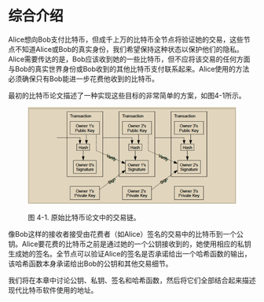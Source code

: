 # 综合介绍

 Alice想向Bob支付比特币，但成千上万的比特币全节点将验证她的交易，这些节点不知道Alice或Bob的真实身份，我们希望保持这种状态以保护他们的隐私。Alice需要传达的是，Bob应该收到她的一些比特币，但不应将该交易的任何方面与Bob的真实世界身份或Bob收到的其他比特币支付联系起来。Alice使用的方法必须确保只有Bob能进一步花费他收到的比特币。

最初的比特币论文描述了一种实现这些目标的非常简单的方案，如图4-1所示。



<figure><img src="../.gitbook/assets/4.1.png" alt=""><figcaption><p>图 4-1.  原始比特币论文中的交易链。</p></figcaption></figure>

像Bob这样的接收者接受由花费者（如Alice）签名的交易中的比特币到一个公钥。Alice要花费的比特币之前是通过她的一个公钥接收到的，她使用相应的私钥生成她的签名。全节点可以验证Alice的签名是否承诺给出一个哈希函数的输出，该哈希函数本身承诺给出Bob的公钥和其他交易细节。

我们将在本章中讨论公钥、私钥、签名和哈希函数，然后将它们全部结合起来描述现代比特币软件使用的地址。
